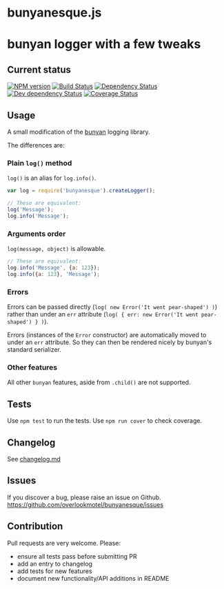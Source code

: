 # bunyanesque.js

# bunyan logger with a few tweaks

## Current status

[![NPM version](https://img.shields.io/npm/v/bunyanesque.svg)](https://www.npmjs.com/package/bunyanesque)
[![Build Status](https://img.shields.io/travis/overlookmotel/bunyanesque/master.svg)](http://travis-ci.org/overlookmotel/bunyanesque)
[![Dependency Status](https://img.shields.io/david/overlookmotel/bunyanesque.svg)](https://david-dm.org/overlookmotel/bunyanesque)
[![Dev dependency Status](https://img.shields.io/david/dev/overlookmotel/bunyanesque.svg)](https://david-dm.org/overlookmotel/bunyanesque)
[![Coverage Status](https://img.shields.io/coveralls/overlookmotel/bunyanesque/master.svg)](https://coveralls.io/r/overlookmotel/bunyanesque)

## Usage

A small modification of the [bunyan](https://www.npmjs.com/package/bunyan) logging library.

The differences are:

### Plain `log()` method

`log()` is an alias for `log.info()`.

```js
var log = require('bunyanesque').createLogger();

// These are equivalent:
log('Message');
log.info('Message');
```

### Arguments order

`log(message, object)` is allowable.

```js
// These are equivalent:
log.info('Message', {a: 123});
log.info({a: 123}, 'Message');
```

### Errors

Errors can be passed directly (`log( new Error('It went pear-shaped') )`) rather than under an `err` attribute (`log( { err: new Error('It went pear-shaped') } )`).

Errors (instances of the `Error` constructor) are automatically moved to under an `err` attribute. So they can then be rendered nicely by bunyan's standard serializer.

### Other features

All other `bunyan` features, aside from `.child()` are not supported.

## Tests

Use `npm test` to run the tests. Use `npm run cover` to check coverage.

## Changelog

See [changelog.md](https://github.com/overlookmotel/bunyanesque/blob/master/changelog.md)

## Issues

If you discover a bug, please raise an issue on Github. https://github.com/overlookmotel/bunyanesque/issues

## Contribution

Pull requests are very welcome. Please:

* ensure all tests pass before submitting PR
* add an entry to changelog
* add tests for new features
* document new functionality/API additions in README
